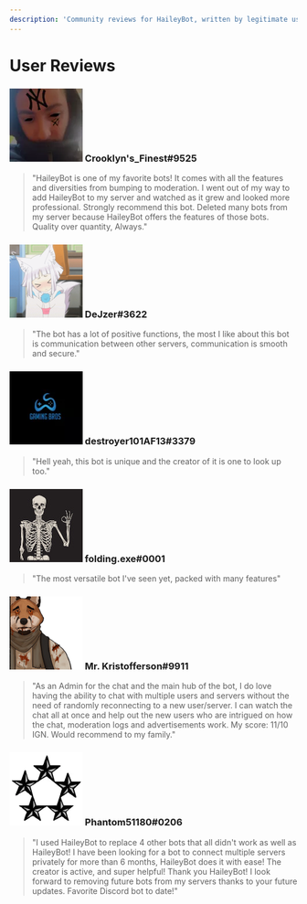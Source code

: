 ```yaml
---
description: 'Community reviews for HaileyBot, written by legitimate users'
---
```


# User Reviews



### ![](.gitbook/assets/eba0f71aed382535b5587210cb6ad3aa.png)      Crooklyn's\_Finest\#9525

> "HaileyBot is one of my favorite bots! It comes with all the features and diversities from bumping to moderation. I went out of my way to add HaileyBot to my server and watched as it grew and looked more professional. Strongly recommend this bot. Deleted many bots from my server because HaileyBot offers the features of those bots. Quality over quantity, Always."





### ![](.gitbook/assets/a_8c7fc380e3ae83d91c7ba27b8697deac.png)      DeJzer\#3622

> "The bot has a lot of positive functions, the most I like about this bot is communication between other servers, communication is smooth and secure."





### ![](.gitbook/assets/205e8ccc0d4c72a1dec97a4f0654d49d.png)      destroyer101AF13\#3379

> "Hell yeah, this bot is unique and the creator of it is one to look up too."





### ![](.gitbook/assets/image0.jpg)      folding.exe\#0001

> "The most versatile bot I've seen yet, packed with many features"





### ![](.gitbook/assets/e57375f6452fda7721905bd7a98486a9.png)      Mr. Kristofferson\#9911

> "As an Admin for the chat and the main hub of the bot, I do love having the ability to chat with multiple users and servers without the need of randomly reconnecting to a new user/server. I can watch the chat all at once and help out the new users who are intrigued on how the chat, moderation logs and advertisements work. My score: 11/10 IGN. Would recommend to my family."





### ![](.gitbook/assets/b42bbdc728f5d82622078b3b09d2f32c.png)      Phantom51180\#0206

> "I used HaileyBot to replace 4 other bots that all didn't work as well as HaileyBot! I have been looking for a bot to connect multiple servers privately for more than 6 months, HaileyBot does it with ease! The creator is active, and super helpful! Thank you HaileyBot! I look forward to removing future bots from my servers thanks to your future updates. Favorite Discord bot to date!"

